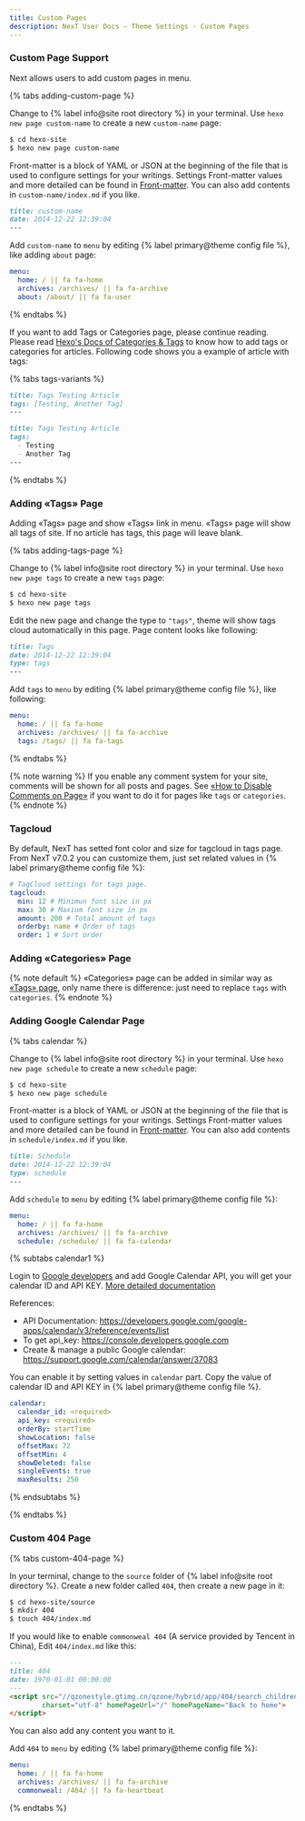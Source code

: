 ```yaml
---
title: Custom Pages
description: NexT User Docs – Theme Settings - Custom Pages
---
```


### Custom Page Support

Next allows users to add custom pages in menu.

{% tabs adding-custom-page %}
<!-- tab Adding New Page → -->
Change to {% label info@site root directory %} in your terminal. Use `hexo new page custom-name` to create a new `custom-name` page:
```bash
$ cd hexo-site
$ hexo new page custom-name
```
<!-- endtab -->

<!-- tab Setting Front-matter Values → -->
Front-matter is a block of YAML or JSON at the beginning of the file that is used to configure settings for your writings. Settings Front-matter values and more detailed can be found in [Front-matter](https://hexo.io/docs/front-matter). You can also add contents in `custom-name/index.md` if you like.

```md
title: custom-name
date: 2014-12-22 12:39:04
---
```
<!-- endtab -->

<!-- tab Editting Menu -->
Add `custom-name` to `menu` by editing {% label primary@theme config file %}, like adding `about` page:
```yml next/_config.yml
menu:
  home: / || fa fa-home
  archives: /archives/ || fa fa-archive
  about: /about/ || fa fa-user
```
<!-- endtab -->
{% endtabs %}

If you want to add Tags or Categories page, please continue reading.
Please read [Hexo's Docs of Categories & Tags](https://hexo.io/docs/front-matter#Categories-amp-Tags) to know how to add tags or categories for articles.
Following code shows you a example of article with tags:

{% tabs tags-variants %}
<!-- tab Variant 1 -->
```md
title: Tags Testing Article
tags: [Testing, Another Tag]
---
```
<!-- endtab -->

<!-- tab Variant 2 -->
```md
title: Tags Testing Article
tags:
  - Testing
  - Another Tag
---
```
<!-- endtab -->
{% endtabs %}

### Adding «Tags» Page

Adding «Tags» page and show «Tags» link in menu. «Tags» page will show all tags of site. If no article has tags, this page will leave blank.

{% tabs adding-tags-page %}
<!-- tab Adding New Page → -->
Change to {% label info@site root directory %} in your terminal. Use `hexo new page tags` to create a new `tags` page:
```bash
$ cd hexo-site
$ hexo new page tags
```
<!-- endtab -->

<!-- tab Setting Page Type → -->
Edit the new page and change the type to `"tags"`, theme will show tags cloud automatically in this page. Page content looks like following:

```md
title: Tags
date: 2014-12-22 12:39:04
type: tags
---
```
<!-- endtab -->

<!-- tab Editting Menu -->
Add `tags` to `menu` by editing {% label primary@theme config file %}, like following:
```yml next/_config.yml
menu:
  home: / || fa fa-home
  archives: /archives/ || fa fa-archive
  tags: /tags/ || fa fa-tags
```
<!-- endtab -->
{% endtabs %}

{% note warning %}
If you enable any comment system for your site, comments will be shown for all posts and pages.
See [«How to Disable Comments on Page»](/docs/third-party-services/#How-to-Disable-Comments-on-Page) if you want to do it for pages like `tags` or `categories`.
{% endnote %}

### Tagcloud

By default, NexT has setted font color and size for tagcloud in tags page.
From NexT v7.0.2 you can customize them, just set related values in {% label primary@theme config file %}:

```yml next/_config.yml
# TagCloud settings for tags page.
tagcloud:
  min: 12 # Minimun font size in px
  max: 30 # Maxium font size in px
  amount: 200 # Total amount of tags
  orderby: name # Order of tags
  order: 1 # Sort order
```

### Adding «Categories» Page

{% note default %}
«Categories» page can be added in similar way as [«Tags» page](#Adding-%C2%ABTags%C2%BB-Page), only name there is difference: just need to replace `tags` with `categories`.
{% endnote %}

### Adding Google Calendar Page

{% tabs calendar %}
<!-- tab Adding Schedule Page → -->
Change to {% label info@site root directory %} in your terminal. Use `hexo new page schedule` to create a new `schedule` page:
```bash
$ cd hexo-site
$ hexo new page schedule
```
<!-- endtab -->

<!-- tab Setting Front-matter Values → -->
Front-matter is a block of YAML or JSON at the beginning of the file that is used to configure settings for your writings. Settings Front-matter values and more detailed can be found in [Front-matter](https://hexo.io/docs/front-matter). You can also add contents in `schedule/index.md` if you like.

```md
title: Schedule
date: 2014-12-22 12:39:04
type: schedule
---
```
<!-- endtab -->

<!-- tab Editting Menu → -->
Add `schedule` to `menu` by editing {% label primary@theme config file %}:
```yml next/_config.yml
menu:
  home: / || fa fa-home
  archives: /archives/ || fa fa-archive
  schedule: /schedule/ || fa fa-calendar
```
<!-- endtab -->

<!-- tab Setting Google Calendar-->

{% subtabs calendar1 %}
<!-- tab Get calendar ID and API KEY →  -->
Login to [Google developers](https://console.developers.google.com/flows/enableapi?apiid=calendar) and add Google Calendar API, you will get your calendar ID and API KEY. [More detailed documentation](https://developers.google.com/calendar/quickstart/js)

References:
- API Documentation: https://developers.google.com/google-apps/calendar/v3/reference/events/list
- To get api_key: https://console.developers.google.com
- Create & manage a public Google calendar: https://support.google.com/calendar/answer/37083
<!-- endtab -->
<!-- tab NexT Config  -->
You can enable it by setting values in `calendar` part. Copy the value of calendar ID and API KEY in {% label primary@theme config file %}.

```yml next/_config.yml
calendar:
  calendar_id: <required>
  api_key: <required>
  orderBy: startTime
  showLocation: false
  offsetMax: 72
  offsetMin: 4
  showDeleted: false
  singleEvents: true
  maxResults: 250
```
<!-- endtab -->
{% endsubtabs %}

<!-- endtab -->
{% endtabs %}

### Custom 404 Page

{% tabs custom-404-page %}
<!-- tab Adding New Page → -->
In your terminal, change to the `source` folder of {% label info@site root directory %}. Create a new folder called `404`, then create a new page in it:
```bash
$ cd hexo-site/source
$ mkdir 404
$ touch 404/index.md
```
<!-- endtab -->

<!-- tab Editting Page → -->
If you would like to enable `commonweal 404` (A service provided by Tencent in China), Edit `404/index.md` like this:
```md
---
title: 404
date: 1970-01-01 00:00:00
---
<script src="//qzonestyle.gtimg.cn/qzone/hybrid/app/404/search_children.js"
        charset="utf-8" homePageUrl="/" homePageName="Back to home">
</script>
```
You can also add any content you want to it.
<!-- endtab -->

<!-- tab Editting Menu → -->
Add `404` to `menu` by editing {% label primary@theme config file %}:
```yml next/_config.yml
menu:
  home: / || fa fa-home
  archives: /archives/ || fa fa-archive
  commonweal: /404/ || fa fa-heartbeat
```
<!-- endtab -->
{% endtabs %}
